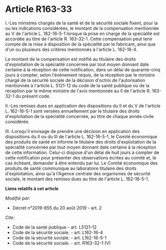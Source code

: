 # Article R163-33

I.-Les ministres chargés de la santé et de la sécurité sociale fixent, pour la ou les indications considérées, le montant de
la compensation mentionnée au V de l'article L. 162-16-5-1 lorsque la prise en charge de la spécialité est accordée au titre
de l'article R. 163-32-1. Cette compensation peut tenir compte de la mise à disposition de la spécialité par le fabricant,
ainsi que d'un ou plusieurs des critères mentionnés à l'article L. 162-16-4. 

Le montant de la compensation est notifié au titulaire des droits d'exploitation de la spécialité concernée par tout moyen
donnant date certaine à la réception de cette notification, dans un délai de quarante-cinq jours à compter, selon l'événement
requis, de la réception par le ministre chargé de la sécurité sociale de la décision d'octroi de l'autorisation mentionnée à
l'article L. 5121-12 du code de la santé publique ou de la réception par le même ministre de l'avis mentionnée au II de
l'article R. 163-32-1 du présent code. 

II.-Les remises dues en application des dispositions du II et du V de l'article L. 162-16-5-1 sont versées annuellement par
le titulaire des droits d'exploitation de la spécialité concernée, au titre de chaque année civile considérée. 

III.-Lorsqu'il envisage de prendre une décision en application des dispositions du II ou du III de l'article L. 162-16-5-1,
le Comité économique des produits de santé en informe le titulaire des droits d'exploitation de la spécialité concernée par
tout moyen donnant date certaine à la réception de cette information. Celui-ci dispose d'un délai de huit jours à compter de
cette notification pour présenter des observations écrites au comité et, le cas échéant, demander à être entendu par lui. Le
Comité économique des produits de santé communique au laboratoire titulaire des droits d'exploitation, ainsi qu'à l'Agence
centrale des organismes de sécurité sociale, le montant des remises dues au titre de l'article L. 162-16-5-1.

**Liens relatifs à cet article**

_Modifié par_:

  - Décret n°2019-855 du 20 août 2019 - art. 2

_Cite_:

  - Code de la santé publique - art. L5121-12
  - Code de la sécurité sociale. - art. L162-16-4
  - Code de la sécurité sociale. - art. L162-16-5-1
  - Code de la sécurité sociale. - art. R163-32-1 (V)
